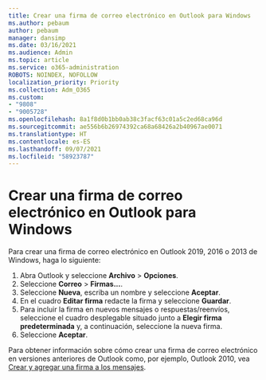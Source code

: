 ```yaml
---
title: Crear una firma de correo electrónico en Outlook para Windows
ms.author: pebaum
author: pebaum
manager: dansimp
ms.date: 03/16/2021
ms.audience: Admin
ms.topic: article
ms.service: o365-administration
ROBOTS: NOINDEX, NOFOLLOW
localization_priority: Priority
ms.collection: Adm_O365
ms.custom:
- "9808"
- "9005728"
ms.openlocfilehash: 8a1f8d0b1bb0ab38c3facf63c01a5c2ed68ca96d
ms.sourcegitcommit: ae556b6b26974392ca68a68426a2b40967ae0071
ms.translationtype: HT
ms.contentlocale: es-ES
ms.lasthandoff: 09/07/2021
ms.locfileid: "58923787"
---
```

# <a name="create-an-email-signature-in-outlook-for-windows"></a>Crear una firma de correo electrónico en Outlook para Windows

Para crear una firma de correo electrónico en Outlook 2019, 2016 o 2013 de Windows, haga lo siguiente:

1. Abra Outlook y seleccione **Archivo** > **Opciones**.
1. Seleccione **Correo** > **Firmas...**.
1. Seleccione **Nueva**, escriba un nombre y seleccione **Aceptar**.
1. En el cuadro **Editar firma** redacte la firma y seleccione **Guardar**.
1. Para incluir la firma en nuevos mensajes o respuestas/reenvíos, seleccione el cuadro desplegable situado junto a **Elegir firma predeterminada** y, a continuación, seleccione la nueva firma.
1. Seleccione **Aceptar**.

Para obtener información sobre cómo crear una firma de correo electrónico en versiones anteriores de Outlook como, por ejemplo, Outlook 2010, vea [Crear y agregar una firma a los mensajes](https://support.microsoft.com/office/8ee5d4f4-68fd-464a-a1c1-0e1c80bb27f2#ID0EAADAAA=Office_2007_-_2010).